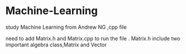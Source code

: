 # Machine-Learning
study Machine Learning from Andrew NG ,cpp file

need to add Matrix.h and Matrix.cpp to run the file .
Matrix.h include two important algebra class,Matrix and Vector
